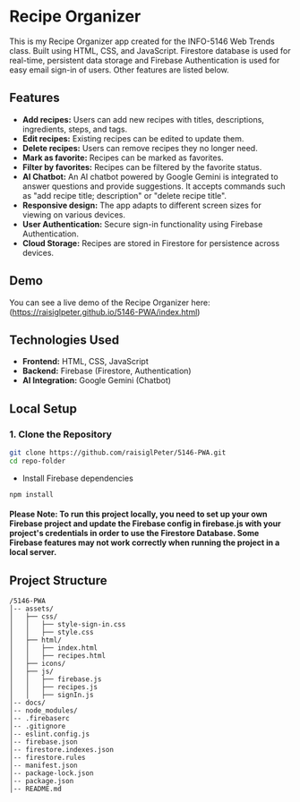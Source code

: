 # Recipe Organizer

This is my Recipe Organizer app created for the INFO-5146 Web Trends class. Built using HTML, CSS, and JavaScript. Firestore database is used for real-time, persistent data storage and Firebase Authentication is used for easy email sign-in of users. Other features are listed below.

## Features

- **Add recipes:** Users can add new recipes with titles, descriptions, ingredients, steps, and tags.
- **Edit recipes:** Existing recipes can be edited to update them.
- **Delete recipes:** Users can remove recipes they no longer need.
- **Mark as favorite:** Recipes can be marked as favorites.
- **Filter by favorites:** Recipes can be filtered by the favorite status.
- **AI Chatbot:** An AI chatbot powered by Google Gemini is integrated to answer questions and provide suggestions. It accepts commands such as "add recipe title; description" or "delete recipe title".
- **Responsive design:** The app adapts to different screen sizes for viewing on various devices.
- **User Authentication:** Secure sign-in functionality using Firebase Authentication.
- **Cloud Storage:** Recipes are stored in Firestore for persistence across devices.

## Demo

You can see a live demo of the Recipe Organizer here:  
(https://raisiglpeter.github.io/5146-PWA/index.html)

## Technologies Used

- **Frontend:** HTML, CSS, JavaScript  
- **Backend:** Firebase (Firestore, Authentication)  
- **AI Integration:** Google Gemini (Chatbot)  

## Local Setup

### 1. Clone the Repository

```sh
git clone https://github.com/raisiglPeter/5146-PWA.git
cd repo-folder
```
- Install Firebase dependencies
```
npm install
```

#### Please Note: To run this project locally, you need to set up your own Firebase project and update the Firebase config in firebase.js with your project's credentials in order to use the Firestore Database. Some Firebase features may not work correctly when running the project in a local server.

## Project Structure

```
/5146-PWA
│-- assets/
│   ├── css/
│   │   ├── style-sign-in.css
│   │   ├── style.css
│   ├── html/
│   │   ├── index.html
│   │   ├── recipes.html
│   ├── icons/
│   ├── js/
│   │   ├── firebase.js
│   │   ├── recipes.js
│   │   ├── signIn.js
│-- docs/
│-- node_modules/
│-- .firebaserc
│-- .gitignore
│-- eslint.config.js
│-- firebase.json
│-- firestore.indexes.json
│-- firestore.rules
│-- manifest.json
│-- package-lock.json
│-- package.json
│-- README.md
```
